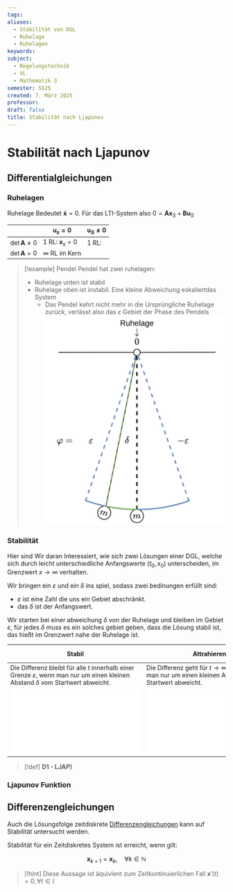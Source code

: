 ```yaml
---
tags: 
aliases:
  - Stabilität von DGL
  - Ruhelage
  - Ruhelagen
keywords: 
subject:
  - Regelungstechnik
  - VL
  - Mathematik 3
semester: SS25
created: 7. März 2025
professor: 
draft: false
title: Stabilität nach Ljapunov
---
```

 

# Stabilität nach Ljapunov

## Differentialgleichungen

### Ruhelagen

Ruhelage Bedeutet $\mathbf{\dot{x}}=0$. Für das LTI-System also $0 = \mathbf{Ax}_{S}+\mathbf{Bu}_{S}$

|                        | $\mathbf{u}_{s}=0$       | $\mathbf{u}_{S}\neq 0$ |
| ---------------------- | ------------------------ | ---------------------- |
| $\det\mathbf{A}\neq 0$ | 1 RL: $\mathbf{x}_{s}=0$ | 1 RL:                  |
| $\det\mathbf{A}=0$     | $\infty$ RL im Kern      |                        |


> [!example] Pendel
> Pendel hat zwei ruhelagen:
> - Ruhelage unten ist stabil
> - Ruhelage oben ist instabil. Eine kleine Abweichung eskaliertdas System
>     - Das Pendel kehrt nicht mehr in die Ursprüngliche Ruhelage zurück, verlässt also das $\varepsilon$ Gebiet der Phase des Pendels
> ![invert_dark|200](assets/LjapPendel.png)

### Stabilität

Hier sind Wir daran Interessiert, wie sich zwei Lösungen einer DGL, welche sich durch leicht unterschiedliche Anfangswerte $(t_{0},x_{0})$ unterscheiden, im Grenzwert $x\to \infty$ verhalten.


Wir bringen ein $\varepsilon$ und ein $\delta$ ins spiel, sodass zwei bedinungen erfüllt sind:

- $\varepsilon$ ist eine Zahl die uns ein Gebiet abschränkt. 
- das $\delta$ ist der Anfangswert.

Wir starten bei einer abweichung $\delta$ von der Ruhelage und bleiben im Gebiet $\varepsilon$, für jedes $\delta$ muss es ein solches gebiet geben, dass die Lösung stabil ist, das hießt im Grenzwert nahe der Ruhelage ist.

| **Stabil**                                                                                                                                     | **Attrahierend**                                                                                                        | **Asymptotisch Stabil**<br>Stabil & Attrahierend                                                        |
| ---------------------------------------------------------------------------------------------------------------------------------------------- | ----------------------------------------------------------------------------------------------------------------------- | ------------------------------------------------------------------------------------------------------- |
| Die Differenz bleibt für alle $t$ innerhalb einer Grenze $\varepsilon$, wenn man nur um einen kleinen Abstand $\delta$ vom Startwert abweicht. | Die Differenz geht für $t \to \infty$ gegen $0$, wenn man nur um einen kleinen Abstand $\delta$ vom Startwert abweicht. | Die Differenz überschreitet den kleinen $\delta$ des Startwertes nicht und geht für $t \to 0$ gegen $0$ |
| ![](../../assets/Excalidraw/DGL-Stabil.md)                                                                                                     | ![](../../assets/Excalidraw/DGL-Attr.md)                                                                                | ![](../../assets/Excalidraw/DGL-AsympStabil.md)                                                         |

> [!def] **D1 - LJAP)** 


### Ljapunov Funktion

## Differenzengleichungen

Auch die Lösungsfolge zeitdiskrete [Differenzengleichungen](Differenzengleichung.md) kann auf Stabilität untersucht werden.

Stabilität für ein Zeitdiskretes System ist erreicht, wenn gilt:

$$\mathbf{x}_{k+1} = \mathbf{x}_{k}, \quad \forall k\in\mathbb{N}$$

> [!hint] Diese Aussage ist äquivlent zum Zeitkontinuierlichen Fall $\mathbf{x}'(t)=0, \forall t \in I$